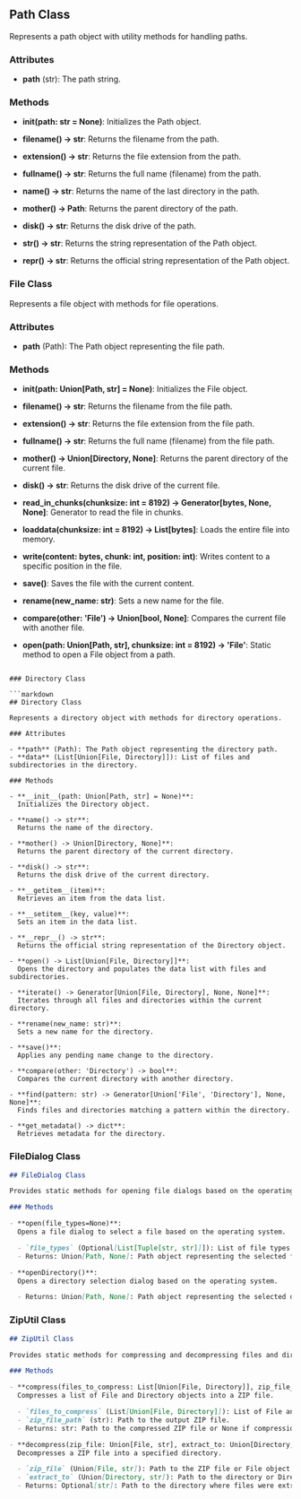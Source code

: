 ## Path Class

Represents a path object with utility methods for handling paths.

### Attributes

- **path** (str): The path string.

### Methods

- **__init__(path: str = None)**:
  Initializes the Path object.

- **filename() -> str**:
  Returns the filename from the path.

- **extension() -> str**:
  Returns the file extension from the path.

- **fullname() -> str**:
  Returns the full name (filename) from the path.

- **name() -> str**:
  Returns the name of the last directory in the path.

- **mother() -> Path**:
  Returns the parent directory of the path.

- **disk() -> str**:
  Returns the disk drive of the path.

- **__str__() -> str**:
  Returns the string representation of the Path object.

- **__repr__() -> str**:
  Returns the official string representation of the Path object.

### File Class

Represents a file object with methods for file operations.

### Attributes

- **path** (Path): The Path object representing the file path.

### Methods

- **__init__(path: Union[Path, str] = None)**:
  Initializes the File object.

- **filename() -> str**:
  Returns the filename from the file path.

- **extension() -> str**:
  Returns the file extension from the file path.

- **fullname() -> str**:
  Returns the full name (filename) from the file path.

- **mother() -> Union[Directory, None]**:
  Returns the parent directory of the current file.

- **disk() -> str**:
  Returns the disk drive of the current file.

- **read_in_chunks(chunksize: int = 8192) -> Generator[bytes, None, None]**:
  Generator to read the file in chunks.

- **loaddata(chunksize: int = 8192) -> List[bytes]**:
  Loads the entire file into memory.

- **write(content: bytes, chunk: int, position: int)**:
  Writes content to a specific position in the file.

- **save()**:
  Saves the file with the current content.

- **rename(new_name: str)**:
  Sets a new name for the file.

- **compare(other: 'File') -> Union[bool, None]**:
  Compares the current file with another file.

- **open(path: Union[Path, str], chunksize: int = 8192) -> 'File'**:
  Static method to open a File object from a path.
```

### Directory Class

```markdown
## Directory Class

Represents a directory object with methods for directory operations.

### Attributes

- **path** (Path): The Path object representing the directory path.
- **data** (List[Union[File, Directory]]): List of files and subdirectories in the directory.

### Methods

- **__init__(path: Union[Path, str] = None)**:
  Initializes the Directory object.

- **name() -> str**:
  Returns the name of the directory.

- **mother() -> Union[Directory, None]**:
  Returns the parent directory of the current directory.

- **disk() -> str**:
  Returns the disk drive of the current directory.

- **__getitem__(item)**:
  Retrieves an item from the data list.

- **__setitem__(key, value)**:
  Sets an item in the data list.

- **__repr__() -> str**:
  Returns the official string representation of the Directory object.

- **open() -> List[Union[File, Directory]]**:
  Opens the directory and populates the data list with files and subdirectories.

- **iterate() -> Generator[Union[File, Directory], None, None]**:
  Iterates through all files and directories within the current directory.

- **rename(new_name: str)**:
  Sets a new name for the directory.

- **save()**:
  Applies any pending name change to the directory.

- **compare(other: 'Directory') -> bool**:
  Compares the current directory with another directory.

- **find(pattern: str) -> Generator[Union['File', 'Directory'], None, None]**:
  Finds files and directories matching a pattern within the directory.

- **get_metadata() -> dict**:
  Retrieves metadata for the directory.
```

### FileDialog Class

```markdown
## FileDialog Class

Provides static methods for opening file dialogs based on the operating system.

### Methods

- **open(file_types=None)**:
  Opens a file dialog to select a file based on the operating system.

  - `file_types` (Optional[List[Tuple[str, str]]]): List of file types with names and patterns.
  - Returns: Union[Path, None]: Path object representing the selected file path or None if selection fails.

- **openDirectory()**:
  Opens a directory selection dialog based on the operating system.

  - Returns: Union[Path, None]: Path object representing the selected directory path or None if selection fails.
```

### ZipUtil Class

```markdown
## ZipUtil Class

Provides static methods for compressing and decompressing files and directories.

### Methods

- **compress(files_to_compress: List[Union[File, Directory]], zip_file_path: str) -> str**:
  Compresses a list of File and Directory objects into a ZIP file.

  - `files_to_compress` (List[Union[File, Directory]]): List of File and Directory objects to compress.
  - `zip_file_path` (str): Path to the output ZIP file.
  - Returns: str: Path to the compressed ZIP file or None if compression fails.

- **decompress(zip_file: Union[File, str], extract_to: Union[Directory, str]) -> Optional[str]**:
  Decompresses a ZIP file into a specified directory.

  - `zip_file` (Union[File, str]): Path to the ZIP file or File object representing the ZIP file.
  - `extract_to` (Union[Directory, str]): Path to the directory or Directory object to extract the ZIP file contents.
  - Returns: Optional[str]: Path to the directory where files were extracted or None if extraction fails.
